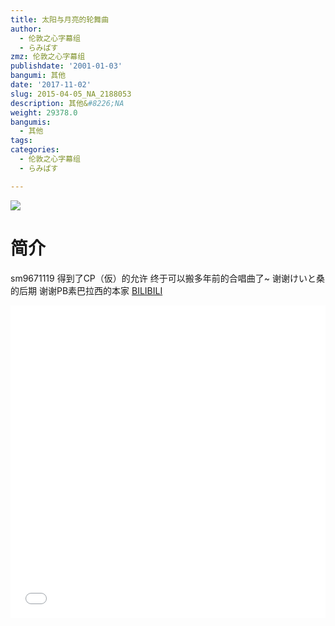 ```yaml
---
title: 太阳与月亮的轮舞曲
author:
  - 伦敦之心字幕组
  - らみぱす
zmz: 伦敦之心字幕组
publishdate: '2001-01-03'
bangumi: 其他
date: '2017-11-02'
slug: 2015-04-05_NA_2188053
description: 其他&#8226;NA
weight: 29378.0
bangumis:
  - 其他
tags:
categories:
  - 伦敦之心字幕组
  - らみぱす

---
```

![](https://i.imgur.com/ylRDqn5.png)
# 简介  
sm9671119 得到了CP（仮）的允许  终于可以搬多年前的合唱曲了~  谢谢けいと桑的后期    谢谢PB素巴拉西的本家
  [BILIBILI](https://www.bilibili.com/video/av2188053/)

<div class="vcontainer">  <iframe class='video' src="//www.bilibili.com/blackboard/player.html?cid=3398315&aid=2188053" width="100%" height="500" frameborder="0" allowfullscreen="allowfullscreen"></iframe></div>

